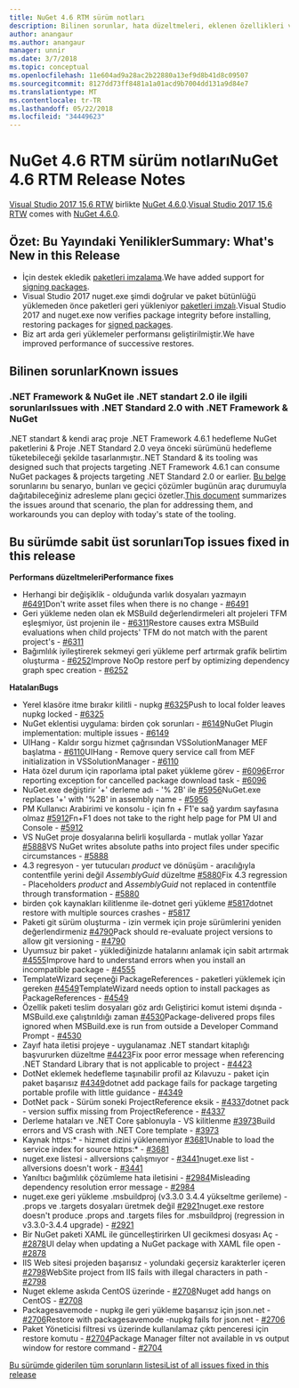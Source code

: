 ```yaml
---
title: NuGet 4.6 RTM sürüm notları
description: Bilinen sorunlar, hata düzeltmeleri, eklenen özellikleri ve dcr NuGet 4.6.0 dahil etmek için sürüm notları.
author: anangaur
ms.author: anangaur
manager: unnir
ms.date: 3/7/2018
ms.topic: conceptual
ms.openlocfilehash: 11e604ad9a28ac2b22880a13ef9d8b41d8c09507
ms.sourcegitcommit: 8127dd73ff8481a1a01acd9b7004dd131a9d84e7
ms.translationtype: MT
ms.contentlocale: tr-TR
ms.lasthandoff: 05/22/2018
ms.locfileid: "34449623"
---
```

# <a name="nuget-46-rtm-release-notes"></a><span data-ttu-id="11e89-103">NuGet 4.6 RTM sürüm notları</span><span class="sxs-lookup"><span data-stu-id="11e89-103">NuGet 4.6 RTM Release Notes</span></span>

<span data-ttu-id="11e89-104">[Visual Studio 2017 15,6 RTW](https://www.visualstudio.com/news/releasenotes/vs2017-relnotes) birlikte [NuGet 4.6.0](https://dist.nuget.org/win-x86-commandline/v4.6.0/nuget.exe).</span><span class="sxs-lookup"><span data-stu-id="11e89-104">[Visual Studio 2017 15.6 RTW](https://www.visualstudio.com/news/releasenotes/vs2017-relnotes) comes with [NuGet 4.6.0](https://dist.nuget.org/win-x86-commandline/v4.6.0/nuget.exe).</span></span>

## <a name="summary-whats-new-in-this-release"></a><span data-ttu-id="11e89-105">Özet: Bu Yayındaki Yenilikler</span><span class="sxs-lookup"><span data-stu-id="11e89-105">Summary: What's New in this Release</span></span>

* <span data-ttu-id="11e89-106">İçin destek ekledik [paketleri imzalama](../create-packages/sign-a-package.md).</span><span class="sxs-lookup"><span data-stu-id="11e89-106">We have added support for [signing packages](../create-packages/sign-a-package.md).</span></span>
* <span data-ttu-id="11e89-107">Visual Studio 2017 nuget.exe şimdi doğrular ve paket bütünlüğü yüklemeden önce paketleri geri yükleniyor [paketleri imzalı](../reference/signed-packages-reference.md).</span><span class="sxs-lookup"><span data-stu-id="11e89-107">Visual Studio 2017 and nuget.exe now verifies package integrity before installing, restoring packages for [signed packages](../reference/signed-packages-reference.md).</span></span>
* <span data-ttu-id="11e89-108">Biz art arda geri yüklemeler performansı geliştirilmiştir.</span><span class="sxs-lookup"><span data-stu-id="11e89-108">We have improved performance of successive restores.</span></span>

## <a name="known-issues"></a><span data-ttu-id="11e89-109">Bilinen sorunlar</span><span class="sxs-lookup"><span data-stu-id="11e89-109">Known issues</span></span>

### <a name="issues-with-net-standard-20-with-net-framework--nuget"></a><span data-ttu-id="11e89-110">.NET Framework & NuGet ile .NET standart 2.0 ile ilgili sorunları</span><span class="sxs-lookup"><span data-stu-id="11e89-110">Issues with .NET Standard 2.0 with .NET Framework & NuGet</span></span> 

<span data-ttu-id="11e89-111">.NET standart & kendi araç proje .NET Framework 4.6.1 hedefleme NuGet paketlerini & Proje .NET Standard 2.0 veya önceki sürümünü hedefleme tüketebileceği şekilde tasarlanmıştır.</span><span class="sxs-lookup"><span data-stu-id="11e89-111">.NET Standard & its tooling was designed such that projects targeting .NET Framework 4.6.1 can consume NuGet packages & projects targeting .NET Standard 2.0 or earlier.</span></span> <span data-ttu-id="11e89-112">[Bu belge](https://github.com/dotnet/standard/issues/481) sorunlarını bu senaryo, bunları ve geçici çözümler bugünün araç durumuyla dağıtabileceğiniz adresleme planı geçici özetler.</span><span class="sxs-lookup"><span data-stu-id="11e89-112">[This document](https://github.com/dotnet/standard/issues/481) summarizes the issues around that scenario, the plan for addressing them, and workarounds you can deploy with today's state of the tooling.</span></span>

## <a name="top-issues-fixed-in-this-release"></a><span data-ttu-id="11e89-113">Bu sürümde sabit üst sorunları</span><span class="sxs-lookup"><span data-stu-id="11e89-113">Top issues fixed in this release</span></span>

<span data-ttu-id="11e89-114">**Performans düzeltmeleri**</span><span class="sxs-lookup"><span data-stu-id="11e89-114">**Performance fixes**</span></span>

* <span data-ttu-id="11e89-115">Herhangi bir değişiklik - olduğunda varlık dosyaları yazmayın [#6491](https://github.com/NuGet/Home/issues/6491)</span><span class="sxs-lookup"><span data-stu-id="11e89-115">Don't write asset files when there is no change - [#6491](https://github.com/NuGet/Home/issues/6491)</span></span>
* <span data-ttu-id="11e89-116">Geri yükleme neden olan ek MSBuild değerlendirmeleri alt projeleri TFM eşleşmiyor, üst projenin ile - [#6311](https://github.com/NuGet/Home/issues/6311)</span><span class="sxs-lookup"><span data-stu-id="11e89-116">Restore causes extra MSBuild evaluations when child projects' TFM do not match with the parent project's - [#6311](https://github.com/NuGet/Home/issues/6311)</span></span>
* <span data-ttu-id="11e89-117">Bağımlılık iyileştirerek sekmeyi geri yükleme perf artırmak grafik belirtim oluşturma - [#6252](https://github.com/NuGet/Home/issues/6252)</span><span class="sxs-lookup"><span data-stu-id="11e89-117">Improve NoOp restore perf by optimizing dependency graph spec creation - [#6252](https://github.com/NuGet/Home/issues/6252)</span></span>

<span data-ttu-id="11e89-118">**Hataları**</span><span class="sxs-lookup"><span data-stu-id="11e89-118">**Bugs**</span></span>

* <span data-ttu-id="11e89-119">Yerel klasöre itme bırakır kilitli - nupkg [#6325](https://github.com/NuGet/Home/issues/6325)</span><span class="sxs-lookup"><span data-stu-id="11e89-119">Push to local folder leaves nupkg locked - [#6325](https://github.com/NuGet/Home/issues/6325)</span></span>
* <span data-ttu-id="11e89-120">NuGet eklentisi uygulama: birden çok sorunları - [#6149](https://github.com/NuGet/Home/issues/6149)</span><span class="sxs-lookup"><span data-stu-id="11e89-120">NuGet Plugin implementation:  multiple issues - [#6149](https://github.com/NuGet/Home/issues/6149)</span></span>
* <span data-ttu-id="11e89-121">UIHang - Kaldır sorgu hizmet çağrısından VSSolutionManager MEF başlatma - [#6110](https://github.com/NuGet/Home/issues/6110)</span><span class="sxs-lookup"><span data-stu-id="11e89-121">UIHang - Remove query service call from MEF initialization in VSSolutionManager - [#6110](https://github.com/NuGet/Home/issues/6110)</span></span>
* <span data-ttu-id="11e89-122">Hata özel durum için raporlama iptal paket yükleme görev - [#6096](https://github.com/NuGet/Home/issues/6096)</span><span class="sxs-lookup"><span data-stu-id="11e89-122">Error reporting exception for cancelled package download task - [#6096](https://github.com/NuGet/Home/issues/6096)</span></span>
* <span data-ttu-id="11e89-123">NuGet.exe değiştirir '+' derleme adı - '% 2B' ile [#5956](https://github.com/NuGet/Home/issues/5956)</span><span class="sxs-lookup"><span data-stu-id="11e89-123">NuGet.exe replaces '+' with '%2B' in assembly name - [#5956](https://github.com/NuGet/Home/issues/5956)</span></span>
* <span data-ttu-id="11e89-124">PM Kullanıcı Arabirimi ve konsolu - için fn + F1'e sağ yardım sayfasına olmaz [#5912](https://github.com/NuGet/Home/issues/5912)</span><span class="sxs-lookup"><span data-stu-id="11e89-124">Fn+F1 does not take to the right help page for PM UI and Console - [#5912](https://github.com/NuGet/Home/issues/5912)</span></span>
* <span data-ttu-id="11e89-125">VS NuGet proje dosyalarına belirli koşullarda - mutlak yollar Yazar [#5888](https://github.com/NuGet/Home/issues/5888)</span><span class="sxs-lookup"><span data-stu-id="11e89-125">VS NuGet writes absolute paths into project files under specific circumstances - [#5888](https://github.com/NuGet/Home/issues/5888)</span></span>
* <span data-ttu-id="11e89-126">4.3 regresyon - yer tutucuları $product$ ve dönüşüm - aracılığıyla contentfile yerini değil $AssemblyGuid$ düzeltme [#5880](https://github.com/NuGet/Home/issues/5880)</span><span class="sxs-lookup"><span data-stu-id="11e89-126">Fix 4.3 regression - Placeholders $product$ and $AssemblyGuid$ not replaced in contentfile through transformation - [#5880](https://github.com/NuGet/Home/issues/5880)</span></span>
* <span data-ttu-id="11e89-127">birden çok kaynakları kilitlenme ile-dotnet geri yükleme [#5817](https://github.com/NuGet/Home/issues/5817)</span><span class="sxs-lookup"><span data-stu-id="11e89-127">dotnet restore with multiple sources crashes - [#5817](https://github.com/NuGet/Home/issues/5817)</span></span>
* <span data-ttu-id="11e89-128">Paketi git sürüm oluşturma - izin vermek için proje sürümlerini yeniden değerlendirmeniz [#4790](https://github.com/NuGet/Home/issues/4790)</span><span class="sxs-lookup"><span data-stu-id="11e89-128">Pack should re-evaluate project versions to allow git versioning - [#4790](https://github.com/NuGet/Home/issues/4790)</span></span>
* <span data-ttu-id="11e89-129">Uyumsuz bir paket - yüklediğinizde hatalarını anlamak için sabit artırmak [#4555](https://github.com/NuGet/Home/issues/4555)</span><span class="sxs-lookup"><span data-stu-id="11e89-129">Improve hard to understand errors when you install an incompatible package - [#4555](https://github.com/NuGet/Home/issues/4555)</span></span>
* <span data-ttu-id="11e89-130">TemplateWizard seçeneği PackageReferences - paketleri yüklemek için gereken [#4549](https://github.com/NuGet/Home/issues/4549)</span><span class="sxs-lookup"><span data-stu-id="11e89-130">TemplateWizard needs option to install packages as PackageReferences - [#4549](https://github.com/NuGet/Home/issues/4549)</span></span>
* <span data-ttu-id="11e89-131">Özellik paketi teslim dosyaları göz ardı Geliştirici komut istemi dışında - MSBuild.exe çalıştırıldığı zaman [#4530](https://github.com/NuGet/Home/issues/4530)</span><span class="sxs-lookup"><span data-stu-id="11e89-131">Package-delivered props files ignored when MSBuild.exe is run from outside a Developer Command Prompt - [#4530](https://github.com/NuGet/Home/issues/4530)</span></span>
* <span data-ttu-id="11e89-132">Zayıf hata iletisi projeye - uygulanamaz .NET standart kitaplığı başvururken düzeltme [#4423](https://github.com/NuGet/Home/issues/4423)</span><span class="sxs-lookup"><span data-stu-id="11e89-132">Fix poor error message when referencing .NET Standard Library that is not applicable to project - [#4423](https://github.com/NuGet/Home/issues/4423)</span></span>
* <span data-ttu-id="11e89-133">DotNet eklemek hedefleme taşınabilir profil az Kılavuzu - paket için paket başarısız [#4349](https://github.com/NuGet/Home/issues/4349)</span><span class="sxs-lookup"><span data-stu-id="11e89-133">dotnet add package fails for package targeting portable profile with little guidance - [#4349](https://github.com/NuGet/Home/issues/4349)</span></span>
* <span data-ttu-id="11e89-134">DotNet pack - Sürüm soneki ProjectReference eksik - [#4337](https://github.com/NuGet/Home/issues/4337)</span><span class="sxs-lookup"><span data-stu-id="11e89-134">dotnet pack - version suffix missing from ProjectReference - [#4337](https://github.com/NuGet/Home/issues/4337)</span></span>
* <span data-ttu-id="11e89-135">Derleme hataları ve .NET Core şablonuyla - VS kilitlenme [#3973](https://github.com/NuGet/Home/issues/3973)</span><span class="sxs-lookup"><span data-stu-id="11e89-135">Build errors and VS crash with .NET Core template - [#3973](https://github.com/NuGet/Home/issues/3973)</span></span>
* <span data-ttu-id="11e89-136">Kaynak https:\* - hizmet dizini yüklenemiyor [#3681](https://github.com/NuGet/Home/issues/3681)</span><span class="sxs-lookup"><span data-stu-id="11e89-136">Unable to load the service index for source https:\* - [#3681](https://github.com/NuGet/Home/issues/3681)</span></span>
* <span data-ttu-id="11e89-137">nuget.exe listesi - allversions çalışmıyor - [#3441](https://github.com/NuGet/Home/issues/3441)</span><span class="sxs-lookup"><span data-stu-id="11e89-137">nuget.exe list -allversions doesn't work - [#3441](https://github.com/NuGet/Home/issues/3441)</span></span>
* <span data-ttu-id="11e89-138">Yanıltıcı bağımlılık çözümleme hata iletisini - [#2984](https://github.com/NuGet/Home/issues/2984)</span><span class="sxs-lookup"><span data-stu-id="11e89-138">Misleading dependency resolution error message - [#2984](https://github.com/NuGet/Home/issues/2984)</span></span>
* <span data-ttu-id="11e89-139">nuget.exe geri yükleme .msbuildproj (v3.3.0 3.4.4 yükseltme gerileme) - .props ve .targets dosyaları üretmek değil [#2921](https://github.com/NuGet/Home/issues/2921)</span><span class="sxs-lookup"><span data-stu-id="11e89-139">nuget.exe restore doesn't produce .props and .targets files for .msbuildproj (regression in v3.3.0-3.4.4 upgrade) - [#2921](https://github.com/NuGet/Home/issues/2921)</span></span>
* <span data-ttu-id="11e89-140">Bir NuGet paketi XAML ile güncelleştirirken UI gecikmesi dosyası Aç - [#2878](https://github.com/NuGet/Home/issues/2878)</span><span class="sxs-lookup"><span data-stu-id="11e89-140">UI delay when updating a NuGet package with XAML file open - [#2878](https://github.com/NuGet/Home/issues/2878)</span></span>
* <span data-ttu-id="11e89-141">IIS Web sitesi projeden başarısız - yolundaki geçersiz karakterler içeren [#2798](https://github.com/NuGet/Home/issues/2798)</span><span class="sxs-lookup"><span data-stu-id="11e89-141">WebSite project from IIS fails with illegal characters in path - [#2798](https://github.com/NuGet/Home/issues/2798)</span></span>
* <span data-ttu-id="11e89-142">Nuget ekleme askıda CentOS üzerinde - [#2708](https://github.com/NuGet/Home/issues/2708)</span><span class="sxs-lookup"><span data-stu-id="11e89-142">Nuget add hangs on CentOS - [#2708](https://github.com/NuGet/Home/issues/2708)</span></span>
* <span data-ttu-id="11e89-143">Packagesavemode - nupkg ile geri yükleme başarısız için json.net - [#2706](https://github.com/NuGet/Home/issues/2706)</span><span class="sxs-lookup"><span data-stu-id="11e89-143">Restore with packagesavemode -nupkg fails for json.net - [#2706](https://github.com/NuGet/Home/issues/2706)</span></span>
* <span data-ttu-id="11e89-144">Paket Yöneticisi filtresi vs üzerinde kullanılamaz çıktı penceresi için restore komutu - [#2704](https://github.com/NuGet/Home/issues/2704)</span><span class="sxs-lookup"><span data-stu-id="11e89-144">Package Manager filter not available in vs output window for restore command - [#2704](https://github.com/NuGet/Home/issues/2704)</span></span>

[<span data-ttu-id="11e89-145">Bu sürümde giderilen tüm sorunların listesi</span><span class="sxs-lookup"><span data-stu-id="11e89-145">List of all issues fixed in this release</span></span>](https://github.com/NuGet/Home/issues?q=is%3Aissue+is%3Aclosed+milestone%3A%224.6")
